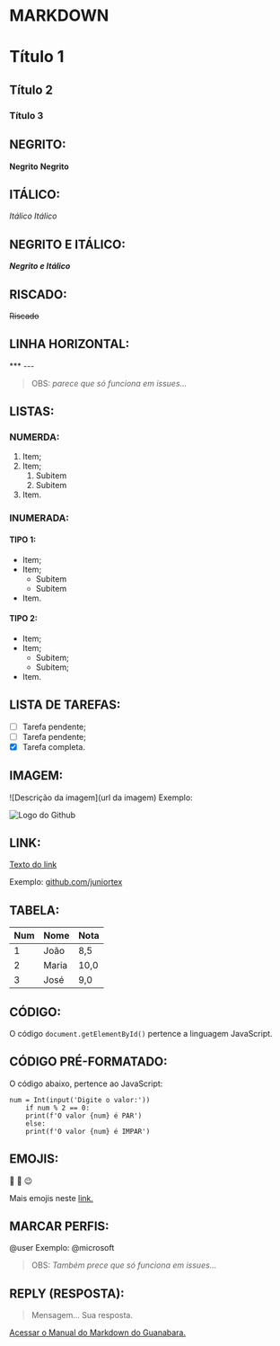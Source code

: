 # MARKDOWN
# Título 1
## Título 2
### Título 3

## NEGRITO:
**Negrito** __Negrito__

## ITÁLICO:
*Itálico* _Itálico_

## NEGRITO E ITÁLICO:
__*Negrito e Itálico*__

## RISCADO:
~~Riscado~~

## LINHA HORIZONTAL:
*** ---
> OBS: _parece que só funciona em issues..._

## LISTAS:
### NUMERDA:
1. Item;
1. Item;
   1. Subitem
   1. Subitem
1. Item.

### INUMERADA:
#### TIPO 1:
* Item;
* Item;
   * Subitem
   * Subitem
* Item.

#### TIPO 2:
- Item;
- Item;
   - Subitem;
   - Subitem;
- Item.

## LISTA DE TAREFAS:
- [ ] Tarefa pendente;
- [ ] Tarefa pendente;
- [x] Tarefa completa.

## IMAGEM:
![Descrição da imagem](url da imagem)
Exemplo:

![Logo do Github](https://www.google.com/imgres?imgurl=https%3A%2F%2Fgithub.githubassets.com%2Fimages%2Fmodules%2Flogos_page%2FOctocat.png&imgrefurl=https%3A%2F%2Fgithub.com%2Flogos&tbnid=fLKD7QptF_vjyM&vet=12ahUKEwj0l4yUiZbxAhWQN7kGHUyrBNgQMygAegUIARC1AQ..i&docid=H8p6HHzcTglWAM&w=800&h=665&q=logo%20do%20github&ved=2ahUKEwj0l4yUiZbxAhWQN7kGHUyrBNgQMygAegUIARC1AQ)

## LINK:
[Texto do link](url)

Exemplo:
[github.com/juniortex](https://github.com/juniortex)

## TABELA:
Num | Nome | Nota
---|---|---
1 | João | 8,5
2 | Maria | 10,0
3 | José | 9,0

## CÓDIGO:
O código `document.getElementById()` pertence a linguagem JavaScript.

## CÓDIGO PRÉ-FORMATADO:
O código abaixo, pertence ao JavaScript:
```
num = Int(input('Digite o valor:'))
    if num % 2 == 0:
    print(f'O valor {num} é PAR')
    else:
    print(f'O valor {num} é IMPAR')
```

## EMOJIS:
:smiling_face_with_three_hearts: :smiling_face_with_three_hearts: :wink:

Mais emojis neste [link.](https://github.com/ikatyang/emoji-cheat-sheet)

## MARCAR PERFIS:
@user
Exemplo: @microsoft
> OBS: _Também prece que só funciona em issues..._

## REPLY (RESPOSTA):
> Mensagem...
Sua resposta.

[Acessar o Manual do Markdown do Guanabara.](https://github.com/gustavoguanabara/git-github/tree/master/manuais-PDF)
